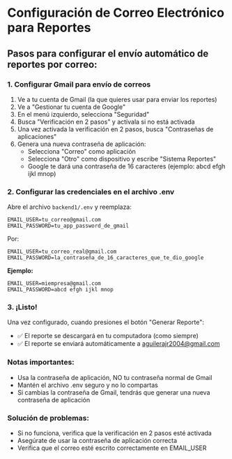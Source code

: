 # Configuración de Correo Electrónico para Reportes

## Pasos para configurar el envío automático de reportes por correo:

### 1. Configurar Gmail para envío de correos

1. Ve a tu cuenta de Gmail (la que quieres usar para enviar los reportes)
2. Ve a "Gestionar tu cuenta de Google"
3. En el menú izquierdo, selecciona "Seguridad"
4. Busca "Verificación en 2 pasos" y actívala si no está activada
5. Una vez activada la verificación en 2 pasos, busca "Contraseñas de aplicaciones"
6. Genera una nueva contraseña de aplicación:
   - Selecciona "Correo" como aplicación
   - Selecciona "Otro" como dispositivo y escribe "Sistema Reportes"
   - Google te dará una contraseña de 16 caracteres (ejemplo: abcd efgh ijkl mnop)

### 2. Configurar las credenciales en el archivo .env

Abre el archivo `backend1/.env` y reemplaza:

```
EMAIL_USER=tu_correo@gmail.com
EMAIL_PASSWORD=tu_app_password_de_gmail
```

Por:

```
EMAIL_USER=tu_correo_real@gmail.com
EMAIL_PASSWORD=la_contraseña_de_16_caracteres_que_te_dio_google
```

**Ejemplo:**
```
EMAIL_USER=miempresa@gmail.com
EMAIL_PASSWORD=abcd efgh ijkl mnop
```

### 3. ¡Listo!

Una vez configurado, cuando presiones el botón "Generar Reporte":
- ✅ El reporte se descargará en tu computadora (como siempre)
- ✅ El reporte se enviará automáticamente a aguilerajr2004@gmail.com

### Notas importantes:
- Usa la contraseña de aplicación, NO tu contraseña normal de Gmail
- Mantén el archivo .env seguro y no lo compartas
- Si cambias la contraseña de Gmail, tendrás que generar una nueva contraseña de aplicación

### Solución de problemas:
- Si no funciona, verifica que la verificación en 2 pasos esté activada
- Asegúrate de usar la contraseña de aplicación correcta
- Verifica que el correo esté escrito correctamente en EMAIL_USER
